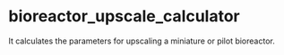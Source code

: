 # bioreactor_upscale_calculator
It calculates the parameters for upscaling a miniature or pilot bioreactor.

